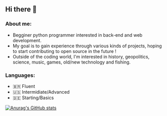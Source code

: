 ## Hi there 👋
### About me:
- Begginer python programmer interested in back-end and web development.
- My goal is to gain experience through various kinds of projects, hoping to start contributing to open source in the future !
- Outside of the coding world, I'm interested in history, geopolitics, science, music, games, old/new technology and fishing.

### Languages: 
- 🇧🇷 Fluent
- 🇺🇸 Intermidiate/Advanced
- 🇩🇪 Starting/Basics
  
[![Anurag's GitHub stats](https://github-readme-stats.vercel.app/api?username=hugofco)](https://github.com/anuraghazra/github-readme-stats)
